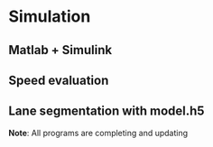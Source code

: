# Simulation

## Matlab + Simulink

## Speed evaluation

## Lane segmentation with model.h5


**Note**: All programs are completing and updating
